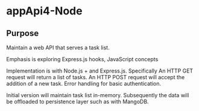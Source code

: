 # appApi4-Node
## Purpose
 
Maintain a web API that serves a task list. 

Emphasis is exploring Express.js hooks, JavaScript concepts  

Implementation is with Node.js + and Express.js. Specifically An HTTP GET request will return a list of tasks. An HTTP POST request will accept the addition of a new task. Error handling for basic authentication.  

Initial version will maintain task list in-memory. Subsequently the data will be offloaded to persistence layer such as with MangoDB. 
